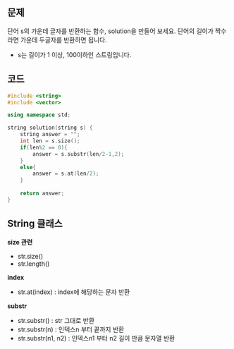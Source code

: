 ## 문제
단어 s의 가운데 글자를 반환하는 함수, solution을 만들어 보세요. 단어의 길이가 짝수라면 가운데 두글자를 반환하면 됩니다.
- s는 길이가 1 이상, 100이하인 스트링입니다.

## 코드
```c++
#include <string>
#include <vector>

using namespace std;

string solution(string s) {
    string answer = "";
    int len = s.size();
    if(len%2 == 0){   
        answer = s.substr(len/2-1,2);
    }
    else{
        answer = s.at(len/2);
    }
    
    return answer;
}
```

## String 클래스

**size 관련**
- str.size()
- str.length()

**index**
- str.at(index) : index에 해당하는 문자 반환

**substr**
- str.substr() : str 그대로 반환
- str.substr(n) : 인덱스n 부터 끝까지 반환
- str.substr(n1, n2) : 인덱스n1 부터 n2 길이 만큼 문자열 반환
